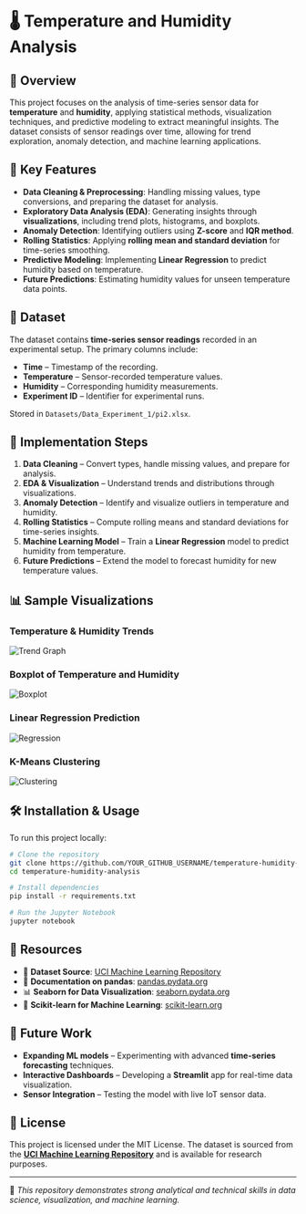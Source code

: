 # 🌡️ Temperature and Humidity Analysis

## 📌 Overview
This project focuses on the analysis of time-series sensor data for **temperature** and **humidity**, applying statistical methods, visualization techniques, and predictive modeling to extract meaningful insights. The dataset consists of sensor readings over time, allowing for trend exploration, anomaly detection, and machine learning applications.

## 🔬 Key Features
- **Data Cleaning & Preprocessing**: Handling missing values, type conversions, and preparing the dataset for analysis.
- **Exploratory Data Analysis (EDA)**: Generating insights through **visualizations**, including trend plots, histograms, and boxplots.
- **Anomaly Detection**: Identifying outliers using **Z-score** and **IQR method**.
- **Rolling Statistics**: Applying **rolling mean and standard deviation** for time-series smoothing.
- **Predictive Modeling**: Implementing **Linear Regression** to predict humidity based on temperature.
- **Future Predictions**: Estimating humidity values for unseen temperature data points.

## 📂 Dataset
The dataset contains **time-series sensor readings** recorded in an experimental setup. The primary columns include:
- **Time** – Timestamp of the recording.
- **Temperature** – Sensor-recorded temperature values.
- **Humidity** – Corresponding humidity measurements.
- **Experiment ID** – Identifier for experimental runs.

Stored in `Datasets/Data_Experiment_1/pi2.xlsx`.

## 🚀 Implementation Steps
1. **Data Cleaning** – Convert types, handle missing values, and prepare for analysis.
2. **EDA & Visualization** – Understand trends and distributions through visualizations.
3. **Anomaly Detection** – Identify and visualize outliers in temperature and humidity.
4. **Rolling Statistics** – Compute rolling means and standard deviations for time-series insights.
5. **Machine Learning Model** – Train a **Linear Regression** model to predict humidity from temperature.
6. **Future Predictions** – Extend the model to forecast humidity for new temperature values.

## 📊 Sample Visualizations

### Temperature & Humidity Trends
![Trend Graph](https://github.com/s1upee/temperature-humidity-analysis/blob/main/assets/trend_plot.png)

### Boxplot of Temperature and Humidity
![Boxplot](https://github.com/s1upee/temperature-humidity-analysis/blob/main/assets/boxplot.png)

### Linear Regression Prediction
![Regression](https://github.com/s1upee/temperature-humidity-analysis/blob/main/assets/regression.png)

### K-Means Clustering
![Clustering](https://github.com/s1upee/temperature-humidity-analysis/blob/main/assets/kmeans_clusters.png)

## 🛠️ Installation & Usage
To run this project locally:
```bash
# Clone the repository
git clone https://github.com/YOUR_GITHUB_USERNAME/temperature-humidity-analysis.git
cd temperature-humidity-analysis

# Install dependencies
pip install -r requirements.txt

# Run the Jupyter Notebook
jupyter notebook
```

## 📖 Resources  
- 📂 **Dataset Source**: [UCI Machine Learning Repository](https://archive.ics.uci.edu/dataset/466/gnfuv+unmanned+surface+vehicles+sensor+data+set+2)  
- 📜 **Documentation on pandas**: [pandas.pydata.org](https://pandas.pydata.org/)  
- 📊 **Seaborn for Data Visualization**: [seaborn.pydata.org](https://seaborn.pydata.org/)  
- 🤖 **Scikit-learn for Machine Learning**: [scikit-learn.org](https://scikit-learn.org/)  


## 🔗 Future Work
- **Expanding ML models** – Experimenting with advanced **time-series forecasting** techniques.
- **Interactive Dashboards** – Developing a **Streamlit** app for real-time data visualization.
- **Sensor Integration** – Testing the model with live IoT sensor data.

## 📜 License  
This project is licensed under the MIT License. The dataset is sourced from the **[UCI Machine Learning Repository](https://archive.ics.uci.edu/dataset/466/gnfuv+unmanned+surface+vehicles+sensor+data+set+2)** and is available for research purposes.


---

📢 _This repository demonstrates strong analytical and technical skills in data science, visualization, and machine learning._

